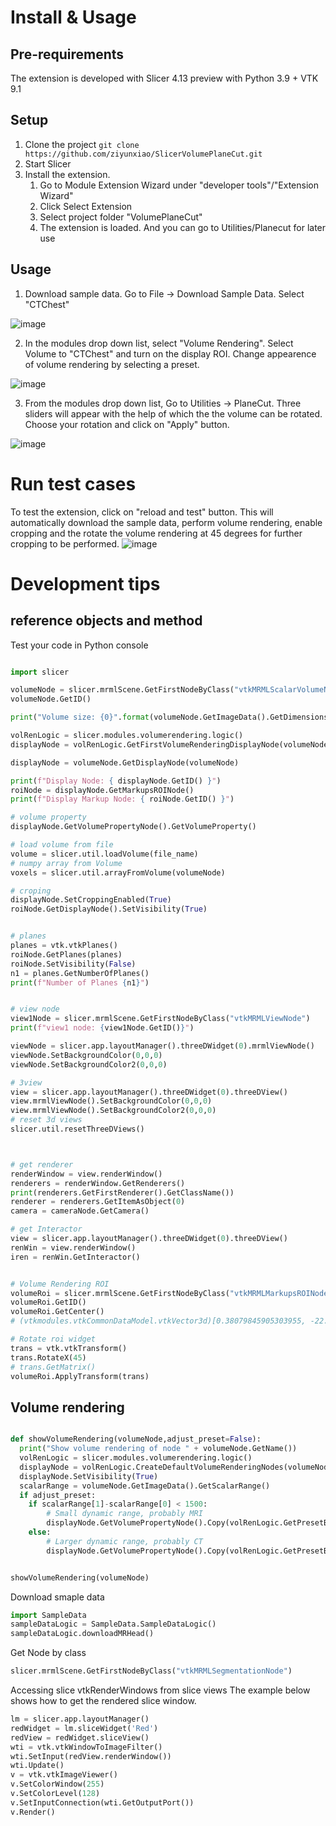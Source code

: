# Install & Usage

## Pre-requirements 
The extension is developed with Slicer 4.13 preview with Python 3.9 + VTK 9.1

## Setup
1. Clone the project  `git clone https://github.com/ziyunxiao/SlicerVolumePlaneCut.git`
2. Start Slicer
3. Install the extension. 
   1. Go to Module Extension Wizard under "developer tools"/"Extension Wizard"
   2. Click Select Extension
   3. Select project folder "VolumePlaneCut"
   4. The extension is loaded. And you can go to Utilities/Planecut for later use

## Usage
1. Download sample data. Go to File -> Download Sample Data. Select "CTChest"

![image](https://user-images.githubusercontent.com/48234795/161730252-09357987-5c0f-465d-89dd-4bf73da5dce5.png)

2. In the modules drop down list, select "Volume Rendering". Select Volume to "CTChest" and turn on the display ROI. Change appearence of volume rendering by selecting a preset.

![image](https://user-images.githubusercontent.com/48234795/161730773-09a6b3cf-cbb3-406d-a20c-aa48e8de8edd.png)

3. From the modules drop down list, Go to Utilities -> PlaneCut. Three sliders will appear with the help of which the the volume can be rotated. Choose your rotation and click on "Apply" button.

![image](https://user-images.githubusercontent.com/48234795/161731137-b62f23a3-ba92-48ec-b68c-95d40e7ce7e5.png)

# Run test cases
To test the extension, click on "reload and test" button. This will automatically download the sample data, perform volume rendering, enable cropping and the rotate the volume rendering at 45 degrees for further cropping to be performed.
![image](https://user-images.githubusercontent.com/48234795/161731969-1f97f517-88be-481f-ae0d-94a51c6e6d91.png)



# Development tips
## reference objects and method

Test your code in Python console
```py

import slicer

volumeNode = slicer.mrmlScene.GetFirstNodeByClass("vtkMRMLScalarVolumeNode")
volumeNode.GetID()

print("Volume size: {0}".format(volumeNode.GetImageData().GetDimensions()))

volRenLogic = slicer.modules.volumerendering.logic()
displayNode = volRenLogic.GetFirstVolumeRenderingDisplayNode(volumeNode)

displayNode = volumeNode.GetDisplayNode(volumeNode)

print(f"Display Node: { displayNode.GetID() }")
roiNode = displayNode.GetMarkupsROINode()
print(f"Display Markup Node: { roiNode.GetID() }")

# volume property
displayNode.GetVolumePropertyNode().GetVolumeProperty()

# load volume from file
volume = slicer.util.loadVolume(file_name)
# numpy array from Volume
voxels = slicer.util.arrayFromVolume(volumeNode)

# croping
displayNode.SetCroppingEnabled(True)
roiNode.GetDisplayNode().SetVisibility(True)


# planes
planes = vtk.vtkPlanes()
roiNode.GetPlanes(planes)
roiNode.SetVisibility(False)
n1 = planes.GetNumberOfPlanes()
print(f"Number of Planes {n1}")


# view node
view1Node = slicer.mrmlScene.GetFirstNodeByClass("vtkMRMLViewNode")
print(f"view1 node: {view1Node.GetID()}")

viewNode = slicer.app.layoutManager().threeDWidget(0).mrmlViewNode()
viewNode.SetBackgroundColor(0,0,0)
viewNode.SetBackgroundColor2(0,0,0)

# 3view
view = slicer.app.layoutManager().threeDWidget(0).threeDView()
view.mrmlViewNode().SetBackgroundColor(0,0,0)
view.mrmlViewNode().SetBackgroundColor2(0,0,0)
# reset 3d views
slicer.util.resetThreeDViews()



# get renderer
renderWindow = view.renderWindow()
renderers = renderWindow.GetRenderers()
print(renderers.GetFirstRenderer().GetClassName())
renderer = renderers.GetItemAsObject(0)
camera = cameraNode.GetCamera()

# get Interactor
view = slicer.app.layoutManager().threeDWidget(0).threeDView()
renWin = view.renderWindow()
iren = renWin.GetInteractor()


# Volume Rendering ROI
volumeRoi = slicer.mrmlScene.GetFirstNodeByClass("vtkMRMLMarkupsROINode")
volumeRoi.GetID()
volumeRoi.GetCenter()
# (vtkmodules.vtkCommonDataModel.vtkVector3d)[0.38079845905303955, -22.919204711914062, -175.25]

# Rotate roi widget
trans = vtk.vtkTransform()
trans.RotateX(45)
# trans.GetMatrix()
volumeRoi.ApplyTransform(trans)

```
## Volume rendering

```py

def showVolumeRendering(volumeNode,adjust_preset=False):
  print("Show volume rendering of node " + volumeNode.GetName())
  volRenLogic = slicer.modules.volumerendering.logic()
  displayNode = volRenLogic.CreateDefaultVolumeRenderingNodes(volumeNode)
  displayNode.SetVisibility(True)
  scalarRange = volumeNode.GetImageData().GetScalarRange()
  if adjust_preset:
    if scalarRange[1]-scalarRange[0] < 1500:
        # Small dynamic range, probably MRI
        displayNode.GetVolumePropertyNode().Copy(volRenLogic.GetPresetByName("MR-Default"))
    else:
        # Larger dynamic range, probably CT
        displayNode.GetVolumePropertyNode().Copy(volRenLogic.GetPresetByName("CT-Chest-Contrast-Enhanced"))


showVolumeRendering(volumeNode)

```

Download smaple data
```py
import SampleData
sampleDataLogic = SampleData.SampleDataLogic()
sampleDataLogic.downloadMRHead()
```

Get Node by class
```py
slicer.mrmlScene.GetFirstNodeByClass("vtkMRMLSegmentationNode")
```

Accessing slice vtkRenderWindows from slice views
The example below shows how to get the rendered slice window.

```py
lm = slicer.app.layoutManager()
redWidget = lm.sliceWidget('Red')
redView = redWidget.sliceView()
wti = vtk.vtkWindowToImageFilter()
wti.SetInput(redView.renderWindow())
wti.Update()
v = vtk.vtkImageViewer()
v.SetColorWindow(255)
v.SetColorLevel(128)
v.SetInputConnection(wti.GetOutputPort())
v.Render()
```
